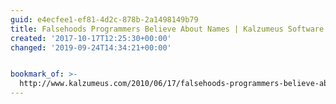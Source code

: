 ```yaml
---
guid: e4ecfee1-ef81-4d2c-878b-2a1498149b79
title: Falsehoods Programmers Believe About Names | Kalzumeus Software
created: '2017-10-17T12:25:30+00:00'
changed: '2019-09-24T14:34:21+00:00'


bookmark_of: >-
  http://www.kalzumeus.com/2010/06/17/falsehoods-programmers-believe-about-names/
---
```




